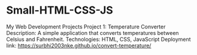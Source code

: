 # Small-HTML-CSS-JS
	
My Web Development Projects
Project 1: Temperature Converter
Description: A simple application that converts temperatures between Celsius and Fahrenheit.
Technologies: HTML, CSS, JavaScript
Deployment link: https://surbhi2003nke.github.io/convert-temperature/
